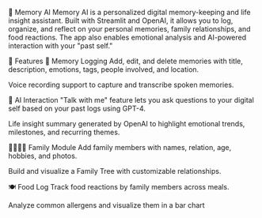 🧠 Memory AI
Memory AI is a personalized digital memory-keeping and life insight assistant. Built with Streamlit and OpenAI, it allows you to log, organize, and reflect on your personal memories, family relationships, and food reactions. The app also enables emotional analysis and AI-powered interaction with your "past self."

🚀 Features
📝 Memory Logging
Add, edit, and delete memories with title, description, emotions, tags, people involved, and location.

Voice recording support to capture and transcribe spoken memories.

🤖 AI Interaction
"Talk with me" feature lets you ask questions to your digital self based on your past logs using GPT-4.

Life insight summary generated by OpenAI to highlight emotional trends, milestones, and recurring themes.

👨‍👩‍👧‍👦 Family Module
Add family members with names, relation, age, hobbies, and photos.

Build and visualize a Family Tree with customizable relationships.

🍽️ Food Log
Track food reactions by family members across meals.

Analyze common allergens and visualize them in a bar chart
